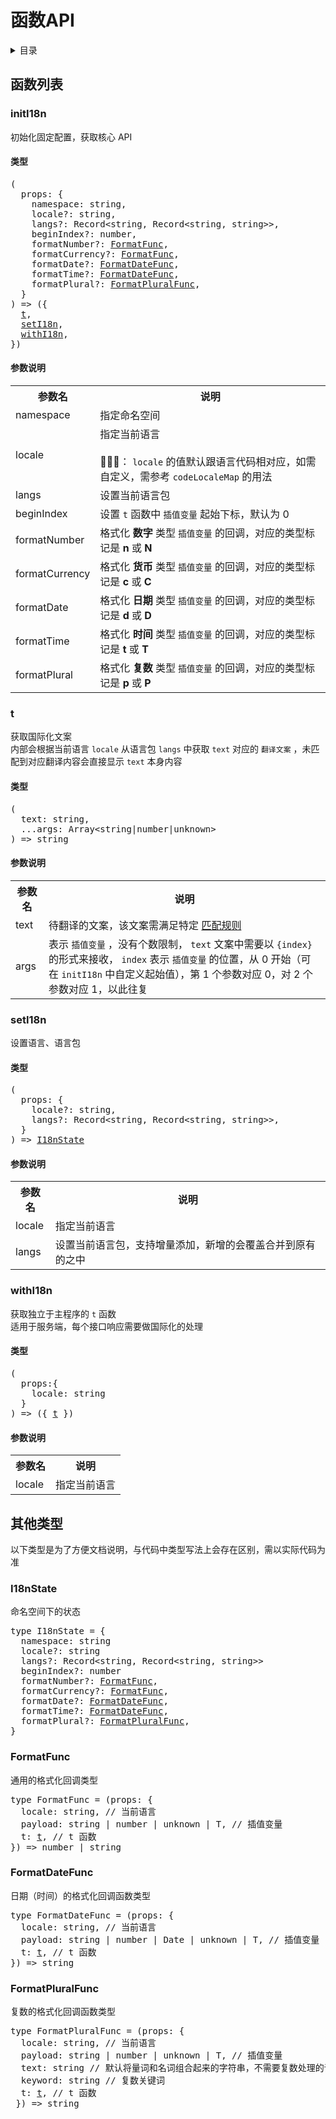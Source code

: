 
# 函数API

<details >
  <summary>目录</summary>

  &emsp;&emsp;[函数列表](#函数列表)<br/>
  &emsp;&emsp;&emsp;&emsp;[initI18n](#initi18n)<br/>
  &emsp;&emsp;&emsp;&emsp;&emsp;&emsp;[类型](#initi18n-类型)<br/>
  &emsp;&emsp;&emsp;&emsp;&emsp;&emsp;[参数说明](#initi18n-参数说明)<br/>
  &emsp;&emsp;&emsp;&emsp;[t](#t)<br/>
  &emsp;&emsp;&emsp;&emsp;&emsp;&emsp;[类型](#t-类型)<br/>
  &emsp;&emsp;&emsp;&emsp;&emsp;&emsp;[参数说明](#t-参数说明)<br/>
  &emsp;&emsp;&emsp;&emsp;[setI18n](#seti18n)<br/>
  &emsp;&emsp;&emsp;&emsp;&emsp;&emsp;[类型](#seti18n-类型)<br/>
  &emsp;&emsp;&emsp;&emsp;&emsp;&emsp;[参数说明](#seti18n-参数说明)<br/>
  &emsp;&emsp;&emsp;&emsp;[withI18n](#withi18n)<br/>
  &emsp;&emsp;&emsp;&emsp;&emsp;&emsp;[类型](#withi18n-类型)<br/>
  &emsp;&emsp;&emsp;&emsp;&emsp;&emsp;[参数说明](#withi18n-参数说明)<br/>
  &emsp;&emsp;[其他类型](#其他类型)<br/>
  &emsp;&emsp;&emsp;&emsp;[I18nState](#i18nstate)<br/>
  &emsp;&emsp;&emsp;&emsp;[FormatFunc](#formatfunc)<br/>
  &emsp;&emsp;&emsp;&emsp;[FormatDateFunc](#formatdatefunc)<br/>
  &emsp;&emsp;&emsp;&emsp;[FormatPluralFunc](#formatpluralfunc)<br/>

</details>

## 函数列表

### initI18n
初始化固定配置，获取核心 API
<h4 id="initi18n-类型">类型</h4>
<pre>
(
  props: {
    namespace: string,
    locale?: string,
    langs?: Record&lt;string, Record&lt;string, string&gt;&gt;,
    beginIndex?: number,
    formatNumber?: <a href="#formatfunc">FormatFunc</a>,
    formatCurrency?: <a href="#formatfunc">FormatFunc</a>,
    formatDate?: <a href="#formatdatefunc">FormatDateFunc</a>,
    formatTime?: <a href="#formatdatefunc">FormatDateFunc</a>,
    formatPlural?: <a href="#formatpluralfunc">FormatPluralFunc</a>,
  }
) => ({
  <a href="#t">t</a>,
  <a href="#seti18n">setI18n</a>,
  <a href="#withi18n">withI18n</a>,
})
</pre>

<h4 id="initi18n-参数说明">参数说明</h4>
<table>
  <tr>
    <th>参数名</th>
    <th>说明</th>
  </tr>
  <tr>
    <tr>
      <td>namespace</td>
      <td>指定命名空间</td>
    </tr>
    <tr>
      <td>locale</td>
      <td>
        指定当前语言<br /><br />📢📢📢： <code>locale</code> 的值默认跟语言代码相对应，如需自定义，需参考 <code>codeLocaleMap</code> 的用法
      </td>
    </tr>
    <tr>
      <td>langs</td>
      <td>设置当前语言包</td>
    </tr>
    <tr>
      <td>beginIndex</td>
      <td>
        设置 <code>t</code> 函数中 <code>插值变量</code> 起始下标，默认为 0
      </td>
    </tr>
    <tr>
      <td>formatNumber</td>
      <td>
        格式化<b> 数字 </b>类型 <code>插值变量</code> 的回调，对应的类型标记是<b> n </b>或<b> N </b>
      </td>
    </tr>
    <tr>
      <td>formatCurrency</td>
      <td>
        格式化<b> 货币 </b>类型 <code>插值变量</code> 的回调，对应的类型标记是<b> c </b>或<b> C </b>
      </td>
    </tr>
    <tr>
      <td>formatDate</td>
      <td>
        格式化<b> 日期 </b>类型 <code>插值变量</code> 的回调，对应的类型标记是<b> d </b>或<b> D </b>
      </td>
    </tr>
    <tr>
      <td>formatTime</td>
      <td>
        格式化<b> 时间 </b>类型 <code>插值变量</code> 的回调，对应的类型标记是<b> t </b>或<b> T </b>
      </td>
    </tr>
    <tr>
      <td>formatPlural</td>
      <td>
        格式化<b> 复数 </b>类型 <code>插值变量</code> 的回调，对应的类型标记是<b> p </b>或<b> P </b>
      </td>
    </tr>
  </tr>
</table>

### t
获取国际化文案<br />内部会根据当前语言 <code>locale</code> 从语言包 <code>langs</code> 中获取 <code>text</code> 对应的 `翻译文案` ，未匹配到对应翻译内容会直接显示 <code>text</code> 本身内容
<h4 id="t-类型">类型</h4>
<pre>
(
  text: string,
  ...args: Array&lt;string|number|unknown&gt;
) =&gt; string
</pre>

<h4 id="t-参数说明">参数说明</h4>
<table>
  <tr>
    <th>参数名</th>
    <th>说明</th>
  </tr>
  <tr>
    <tr>
      <td>text</td>
      <td>
        待翻译的文案，该文案需满足特定 <a href="https://github.com/i18n-pro/core/blob/v2.0.0-alpha.8/docs/dist/MATCH_RULE_zh-CN.md">匹配规则</a> 
      </td>
    </tr>
    <tr>
      <td>args</td>
      <td>
        表示 <code>插值变量</code> ，没有个数限制， <code>text</code> 文案中需要以 <code>{index}</code> 的形式来接收， <code>index</code> 表示 <code>插值变量</code> 的位置，从 0 开始（可在 <code>initI18n</code> 中自定义起始值），第 1 个参数对应 0，对 2 个参数对应 1，以此往复
      </td>
    </tr>
  </tr>
</table>

### setI18n
设置语言、语言包
<h4 id="seti18n-类型">类型</h4>
<pre>
(
  props: {
    locale?: string,
    langs?: Record&lt;string, Record&lt;string, string&gt;&gt;,
  }
) => <a href="#i18nstate">I18nState</a>
</pre>

<h4 id="seti18n-参数说明">参数说明</h4>
<table>
  <tr>
    <th>参数名</th>
    <th>说明</th>
  </tr>
  <tr>
    <tr>
      <td>locale</td>
      <td>指定当前语言</td>
    </tr>
    <tr>
      <td>langs</td>
      <td>设置当前语言包，支持增量添加，新增的会覆盖合并到原有的之中</td>
    </tr>
  </tr>
</table>

### withI18n
获取独立于主程序的 <code>t</code> 函数<br />适用于服务端，每个接口响应需要做国际化的处理
<h4 id="withi18n-类型">类型</h4>
<pre>
(
  props:{
    locale: string
  }
) => ({ <a href="#t">t</a> })
</pre>

<h4 id="withi18n-参数说明">参数说明</h4>
<table>
  <tr>
    <th>参数名</th>
    <th>说明</th>
  </tr>
  <tr>
    <tr>
      <td>locale</td>
      <td>指定当前语言</td>
    </tr>
  </tr>
</table>


## 其他类型
以下类型是为了方便文档说明，与代码中类型写法上会存在区别，需以实际代码为准
### I18nState
命名空间下的状态
<pre>
type I18nState = {
  namespace: string
  locale?: string
  langs?: Record&lt;string, Record&lt;string, string&gt;&gt;
  beginIndex?: number
  formatNumber?: <a href="#formatfunc">FormatFunc</a>,
  formatCurrency?: <a href="#formatfunc">FormatFunc</a>,
  formatDate?: <a href="#formatdatefunc">FormatDateFunc</a>,
  formatTime?: <a href="#formatdatefunc">FormatDateFunc</a>,
  formatPlural?: <a href="#formatpluralfunc">FormatPluralFunc</a>,
}
</pre>

### FormatFunc
通用的格式化回调类型
<pre>
type FormatFunc = <T>(props: {
  locale: string, // 当前语言
  payload: string | number | unknown | T, // 插值变量
  t: <a href="#t">t</a>, // t 函数
}) => number | string
</pre>

### FormatDateFunc
日期（时间）的格式化回调函数类型
<pre>
type FormatDateFunc = <T>(props: {
  locale: string, // 当前语言
  payload: string | number | Date | unknown | T, // 插值变量
  t: <a href="#t">t</a>, // t 函数
}) => string
</pre>

### FormatPluralFunc
复数的格式化回调函数类型
<pre>
type FormatPluralFunc = <T>(props: {
  locale: string, // 当前语言
  payload: string | number | unknown | T, // 插值变量
  text: string // 默认将量词和名词组合起来的字符串，不需要复数处理的语言可以直接返回该属性
  keyword: string // 复数关键词
  t: <a href="#t">t</a>, // t 函数
 }) => string
</pre>
